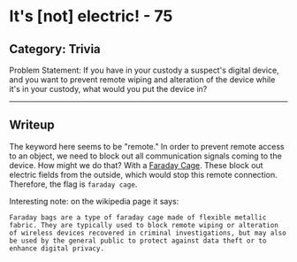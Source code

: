 It's [not] electric! - 75
======

Category: Trivia
------
Problem Statement:
If you have in your custody a suspect's digital device, and you want to prevent remote wiping and alteration of the device while it's in your custody, what would you put the device in?

------

Writeup
------

The keyword here seems to be "remote." In order to prevent remote access to an object, we need to block out all communication signals coming to the device. How might we do that? With a [Faraday Cage](https://en.wikipedia.org/wiki/Faraday_cage). These block out electric fields from the outside, which would stop this remote connection. Therefore, the flag is `faraday cage`.

Interesting note: on the wikipedia page it says:
```
Faraday bags are a type of faraday cage made of flexible metallic fabric. They are typically used to block remote wiping or alteration of wireless devices recovered in criminal investigations, but may also be used by the general public to protect against data theft or to enhance digital privacy.
```
